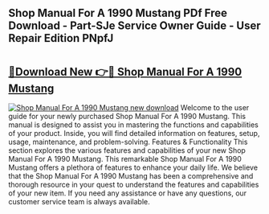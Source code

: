 ## Shop Manual For A 1990 Mustang PDf Free Download - Part-SJe Service Owner Guide - User Repair Edition PNpfJ

# <h2><a href="http://bc61377.oget.top/?id=Shop+Manual+For+A+1990+Mustang">🔗Download New 👉🔴 Shop Manual For A 1990 Mustang</a></h2>

[![Shop Manual For A 1990 Mustang new download](https://i.imgur.com/5g1atiW.png)](http://bc61377.oget.top/?id=Shop+Manual+For+A+1990+Mustang)
Welcome to the user guide for your newly purchased Shop Manual For A 1990 Mustang. This manual is designed to assist you in mastering the functions and capabilities of your product. Inside, you will find detailed information on features, setup, usage, maintenance, and problem-solving. Features & Functionality This section explores the various features and capabilities of your new Shop Manual For A 1990 Mustang. This remarkable Shop Manual For A 1990 Mustang offers a plethora of features to enhance your daily life. We believe that the Shop Manual For A 1990 Mustang has been a comprehensive and thorough resource in your quest to understand the features and capabilities of your new item. If you need any assistance or have any questions, our customer service team is always available.
